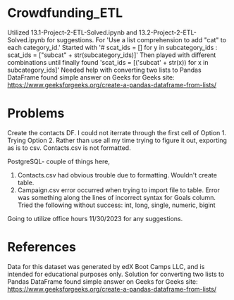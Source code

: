 # Crowdfunding_ETL
Utilized 13.1-Project-2-ETL-Solved.ipynb and 13.2-Project-2-ETL-Solved.ipynb for suggestions.
For 'Use a list comprehension to add "cat" to each category_id.'
Started with '# scat_ids = []
                    for y in subcategory_ids : 
                    scat_ids = ["subcat" + str(subcategory_ids)]'
Then played with different combinations until finally found 'scat_ids = [('subcat' + str(x)) for x in subcategory_ids]'
Needed help with converting two lists to Pandas DataFrame found simple answer on Geeks for Geeks site: https://www.geeksforgeeks.org/create-a-pandas-dataframe-from-lists/

# Problems
Create the contacts DF. I could not iterrate through the first cell of Option 1. Trying Option 2. Rather than use all my time trying to figure it out, exporting as is to csv. Contacts.csv is not formatted.

PostgreSQL- couple of things here, 
1. Contacts.csv had obvious trouble due to formatting. Wouldn't create table.
2. Campaign.csv error occurred when trying to import file to table. Error was something along the lines of incorrect syntax for Goals column. Tried the following without success: int, long, single, numeric, bigint

Going to utilize office hours 11/30/2023 for any suggestions.

# References
Data for this dataset was generated by edX Boot Camps LLC, and is intended for educational purposes only.
Solution for converting two lists to Pandas DataFrame found simple answer on Geeks for Geeks site: https://www.geeksforgeeks.org/create-a-pandas-dataframe-from-lists/